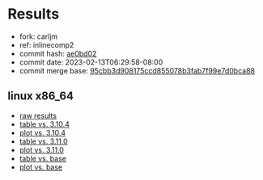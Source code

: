# Results

- fork: carljm
- ref: inlinecomp2
- commit hash: [ae0bd02](https://github.com/carljm/cpython/commit/ae0bd02)
- commit date: 2023-02-13T06:29:58-08:00
- commit merge base: [95cbb3d908175ccd855078b3fab7f99e7d0bca88](https://github.com/carljm/cpython/commit/95cbb3d908175ccd855078b3fab7f99e7d0bca88)

## linux x86_64

- [raw results](bm-20230213-linux-x86_64-carljm-inlinecomp2-3.12.0a5%2B-ae0bd02.json)
- [table vs. 3.10.4](bm-20230213-linux-x86_64-carljm-inlinecomp2-3.12.0a5%2B-ae0bd02-vs-3.10.4.md)
- [plot vs. 3.10.4](bm-20230213-linux-x86_64-carljm-inlinecomp2-3.12.0a5%2B-ae0bd02-vs-3.10.4.png)
- [table vs. 3.11.0](bm-20230213-linux-x86_64-carljm-inlinecomp2-3.12.0a5%2B-ae0bd02-vs-3.11.0.md)
- [plot vs. 3.11.0](bm-20230213-linux-x86_64-carljm-inlinecomp2-3.12.0a5%2B-ae0bd02-vs-3.11.0.png)
- [table vs. base](bm-20230213-linux-x86_64-carljm-inlinecomp2-3.12.0a5%2B-ae0bd02-vs-base.md)
- [plot vs. base](bm-20230213-linux-x86_64-carljm-inlinecomp2-3.12.0a5%2B-ae0bd02-vs-base.png)

